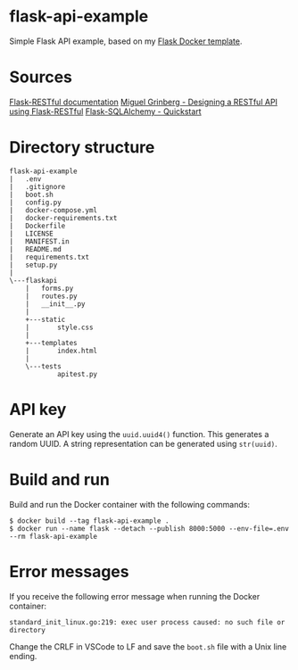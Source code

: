 # flask-api-example
Simple Flask API example, based on my [Flask Docker template](https://github.com/bjrnwnklr/flask-docker).

# Sources

[Flask-RESTful documentation](https://flask-restful.readthedocs.io/en/latest/)
[Miguel Grinberg - Designing a RESTful API using Flask-RESTful](https://blog.miguelgrinberg.com/post/designing-a-restful-api-using-flask-restful)
[Flask-SQLAlchemy - Quickstart](https://flask-sqlalchemy.palletsprojects.com/en/2.x/quickstart/)


# Directory structure

```
flask-api-example
|   .env
|   .gitignore
|   boot.sh
|   config.py
|   docker-compose.yml
|   docker-requirements.txt
|   Dockerfile
|   LICENSE
|   MANIFEST.in
|   README.md
|   requirements.txt
|   setup.py
|       
\---flaskapi
    |   forms.py
    |   routes.py
    |   __init__.py
    |   
    +---static
    |       style.css
    |       
    +---templates
    |       index.html
    |
    \---tests
            apitest.py
```

# API key

Generate an API key using the `uuid.uuid4()` function. This generates a random UUID. A string representation can be generated using `str(uuid)`.


# Build and run

Build and run the Docker container with the following commands:

```shell
$ docker build --tag flask-api-example .
$ docker run --name flask --detach --publish 8000:5000 --env-file=.env --rm flask-api-example
```



# Error messages

If you receive the following error message when running the Docker container:

`standard_init_linux.go:219: exec user process caused: no such file or directory`

Change the CRLF in VSCode to LF and save the `boot.sh` file with a Unix line ending.